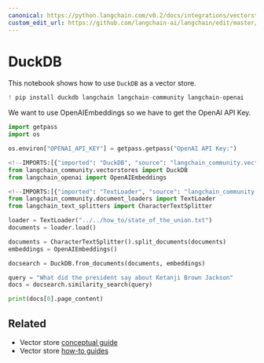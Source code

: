 ```yaml
---
canonical: https://python.langchain.com/v0.2/docs/integrations/vectorstores/duckdb/
custom_edit_url: https://github.com/langchain-ai/langchain/edit/master/docs/docs/integrations/vectorstores/duckdb.ipynb
---
```


# DuckDB
This notebook shows how to use `DuckDB` as a vector store.


```python
! pip install duckdb langchain langchain-community langchain-openai
```

We want to use OpenAIEmbeddings so we have to get the OpenAI API Key. 


```python
import getpass
import os

os.environ["OPENAI_API_KEY"] = getpass.getpass("OpenAI API Key:")
```


```python
<!--IMPORTS:[{"imported": "DuckDB", "source": "langchain_community.vectorstores", "docs": "https://api.python.langchain.com/en/latest/vectorstores/langchain_community.vectorstores.duckdb.DuckDB.html", "title": "DuckDB"}, {"imported": "OpenAIEmbeddings", "source": "langchain_openai", "docs": "https://api.python.langchain.com/en/latest/embeddings/langchain_openai.embeddings.base.OpenAIEmbeddings.html", "title": "DuckDB"}]-->
from langchain_community.vectorstores import DuckDB
from langchain_openai import OpenAIEmbeddings
```


```python
<!--IMPORTS:[{"imported": "TextLoader", "source": "langchain_community.document_loaders", "docs": "https://api.python.langchain.com/en/latest/document_loaders/langchain_community.document_loaders.text.TextLoader.html", "title": "DuckDB"}, {"imported": "CharacterTextSplitter", "source": "langchain_text_splitters", "docs": "https://api.python.langchain.com/en/latest/character/langchain_text_splitters.character.CharacterTextSplitter.html", "title": "DuckDB"}]-->
from langchain_community.document_loaders import TextLoader
from langchain_text_splitters import CharacterTextSplitter

loader = TextLoader("../../how_to/state_of_the_union.txt")
documents = loader.load()

documents = CharacterTextSplitter().split_documents(documents)
embeddings = OpenAIEmbeddings()
```


```python
docsearch = DuckDB.from_documents(documents, embeddings)

query = "What did the president say about Ketanji Brown Jackson"
docs = docsearch.similarity_search(query)
```


```python
print(docs[0].page_content)
```


## Related

- Vector store [conceptual guide](/docs/concepts/#vector-stores)
- Vector store [how-to guides](/docs/how_to/#vector-stores)